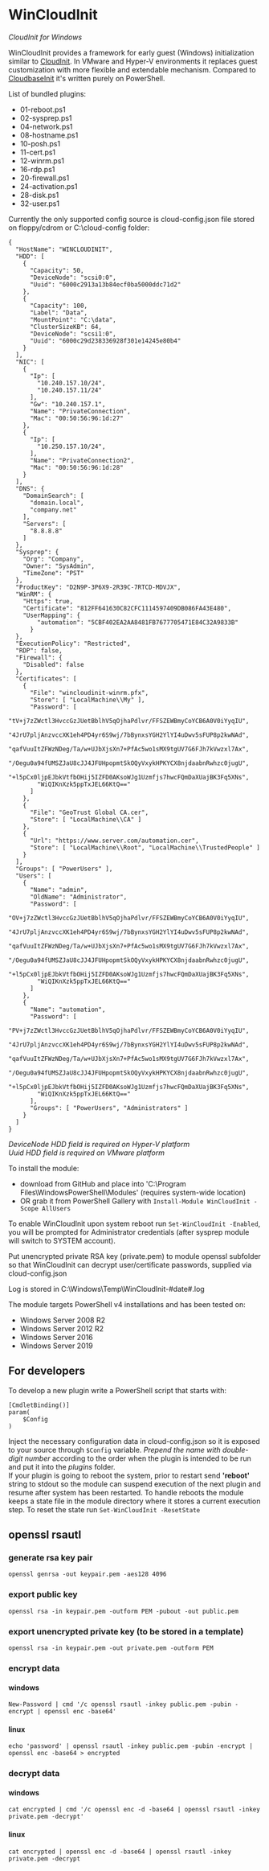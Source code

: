 # WinCloudInit
*CloudInit for Windows*

WinCloudInit provides a framework for early guest (Windows) initialization
similar to [CloudInit](http://cloudinit.readthedocs.io/en/latest/).
In VMware and Hyper-V environments it replaces guest customization with
more flexible and extendable mechanism.
Compared to [CloudbaseInit](https://cloudbase.it/cloudbase-init/) it's
written purely on PowerShell.

List of bundled plugins:
- 01-reboot.ps1
- 02-sysprep.ps1
- 04-network.ps1
- 08-hostname.ps1
- 10-posh.ps1
- 11-cert.ps1
- 12-winrm.ps1
- 16-rdp.ps1
- 20-firewall.ps1
- 24-activation.ps1
- 28-disk.ps1
- 32-user.ps1

Currently the only supported config source is cloud-config.json file stored on floppy/cdrom or C:\cloud-config folder:
```
{
  "HostName": "WINCLOUDINIT",
  "HDD": [
    {
      "Capacity": 50,
      "DeviceNode": "scsi0:0",
      "Uuid": "6000c2913a13b84ecf0ba5000ddc71d2"
    },
    {
      "Capacity": 100,
      "Label": "Data",
      "MountPoint": "C:\data",
      "ClusterSizeKB": 64,
      "DeviceNode": "scsi1:0",
      "Uuid": "6000c29d238336928f301e14245e80b4"
    }
  ],
  "NIC": [
    {
      "Ip": [
        "10.240.157.10/24",
        "10.240.157.11/24"
      ],
      "Gw": "10.240.157.1",
      "Name": "PrivateConnection",
      "Mac": "00:50:56:96:1d:27"
    },
    {
      "Ip": [
        "10.250.157.10/24",
      ],
      "Name": "PrivateConnection2",
      "Mac": "00:50:56:96:1d:28"
    }
  ],
  "DNS": {
    "DomainSearch": [
      "domain.local",
      "company.net"
    ],
    "Servers": [
      "8.8.8.8"
    ]
  },
  "Sysprep": {
    "Org": "Company",
    "Owner": "SysAdmin",
    "TimeZone": "PST"
  },
  "ProductKey": "D2N9P-3P6X9-2R39C-7RTCD-MDVJX",
  "WinRM": {
    "Https": true,
    "Certificate": "812FF641630C82CFC1114597409DB086FA43E480",
    "UserMapping": {
        "automation": "5CBF402EA2AA8481FB7677705471E84C32A9833B"
      }
  },
  "ExecutionPolicy": "Restricted",
  "RDP": false,
  "Firewall": {
    "Disabled": false
  },
  "Certificates": [
    {
      "File": "wincloudinit-winrm.pfx",
      "Store": [ "LocalMachine\\My" ],
      "Password": [
        "tV+j7zZWctl3HvccGzJUetBblhV5qOjhaPdlvr/FFSZEWBmyCoYCB6A0V0iYyqIU",
        "4JrU7pljAnzvccXK1eh4PD4yr6S9wj/7bBynxsYGH2YlYI4uDwv5sFUP8p2kwNAd",
        "qafVuuItZFWzNDeg/Ta/w+UJbXjsXn7+PfAc5wo1sMX9tgUV7G6FJh7kVwzxl7Ax",
        "/Oegu0a94fUMSZJaU8cJJ4JFUHpopmtSkOQyVxykHPKYCX8njdaabnRwhzc0jugU",
        "+l5pCx0ljpEJbkVtfbOHij5IZFD0AKsoWJg1Uzmfjs7hwcFQmDaXUajBK3Fq5XNs",
        "WiQIKnXzk5ppTxJEL66KtQ=="
      ]
    },
    {
      "File": "GeoTrust Global CA.cer",
      "Store": [ "LocalMachine\\CA" ]
    },
    {
      "Url": "https://www.server.com/automation.cer",
      "Store": [ "LocalMachine\\Root", "LocalMachine\\TrustedPeople" ]
    }
  ],
  "Groups": [ "PowerUsers" ],
  "Users": [
    {
      "Name": "admin",
      "OldName": "Administrator",
      "Password": [
        "OV+j7zZWctl3HvccGzJUetBblhV5qOjhaPdlvr/FFSZEWBmyCoYCB6A0V0iYyqIU",
        "4JrU7pljAnzvccXK1eh4PD4yr6S9wj/7bBynxsYGH2YlYI4uDwv5sFUP8p2kwNAd",
        "qafVuuItZFWzNDeg/Ta/w+UJbXjsXn7+PfAc5wo1sMX9tgUV7G6FJh7kVwzxl7Ax",
        "/Oegu0a94fUMSZJaU8cJJ4JFUHpopmtSkOQyVxykHPKYCX8njdaabnRwhzc0jugU",
        "+l5pCx0ljpEJbkVtfbOHij5IZFD0AKsoWJg1Uzmfjs7hwcFQmDaXUajBK3Fq5XNs",
        "WiQIKnXzk5ppTxJEL66KtQ=="
      ]
    },
    {
      "Name": "automation",
      "Password": [
        "PV+j7zZWctl3HvccGzJUetBblhV5qOjhaPdlvr/FFSZEWBmyCoYCB6A0V0iYyqIU",
        "4JrU7pljAnzvccXK1eh4PD4yr6S9wj/7bBynxsYGH2YlYI4uDwv5sFUP8p2kwNAd",
        "qafVuuItZFWzNDeg/Ta/w+UJbXjsXn7+PfAc5wo1sMX9tgUV7G6FJh7kVwzxl7Ax",
        "/Oegu0a94fUMSZJaU8cJJ4JFUHpopmtSkOQyVxykHPKYCX8njdaabnRwhzc0jugU",
        "+l5pCx0ljpEJbkVtfbOHij5IZFD0AKsoWJg1Uzmfjs7hwcFQmDaXUajBK3Fq5XNs",
        "WiQIKnXzk5ppTxJEL66KtQ=="
      ],
      "Groups": [ "PowerUsers", "Administrators" ]
    }
  ]
}
```
*DeviceNode HDD field is required on Hyper-V platform*  
*Uuid HDD field is required on VMware platform*  

To install the module:
- download from GitHub and place into 'C:\Program Files\WindowsPowerShell\Modules'
(requires system-wide location)
- OR grab it from PowerShell Gallery with `Install-Module WinCloudInit -Scope AllUsers`

To enable WinCloudInit upon system reboot run `Set-WinCloudInit -Enabled`, you will
be prompted for Administrator credentials (after sysprep module will switch to SYSTEM
account).

Put unencrypted private RSA key (private.pem) to module openssl subfolder so that 
WinCloudInit can decrypt user/certificate passwords, supplied via cloud-config.json  

Log is stored in C:\Windows\Temp\WinCloudInit-#date#.log

The module targets PowerShell v4 installations and has been tested on:
- Windows Server 2008 R2
- Windows Server 2012 R2
- Windows Server 2016
- Windows Server 2019

## For developers
To develop a new plugin write a PowerShell script that starts with:
```
[CmdletBinding()]
param(
	$Config
)
```
Inject the necessary configuration data in cloud-config.json so it is exposed
to your source through `$Config` variable. *Prepend the name
with double-digit number* according to the order when the plugin is intended
to be run and put it into the *plugins* folder.  
If your plugin is going to reboot the system, prior to restart send **'reboot'**
string to stdout so the module can suspend execution of the next plugin
and resume after system has been restarted. To handle reboots the module keeps
a state file in the module directory where it stores a current execution step.
To reset the state run `Set-WinCloudInit -ResetState`

## openssl rsautl
### generate rsa key pair
`openssl genrsa -out keypair.pem -aes128 4096`  

### export public key
`openssl rsa -in keypair.pem -outform PEM -pubout -out public.pem`  

### export unencrypted private key (to be stored in a template)
`openssl rsa -in keypair.pem -out private.pem -outform PEM`  

### encrypt data
#### windows
`New-Password | cmd '/c openssl rsautl -inkey public.pem -pubin -encrypt | openssl enc -base64'`  
#### linux
`echo 'password' | openssl rsautl -inkey public.pem -pubin -encrypt | openssl enc -base64 > encrypted`  

### decrypt data
#### windows
`cat encrypted | cmd '/c openssl enc -d -base64 | openssl rsautl -inkey private.pem -decrypt'`  
#### linux
`cat encrypted | openssl enc -d -base64 | openssl rsautl -inkey private.pem -decrypt`  